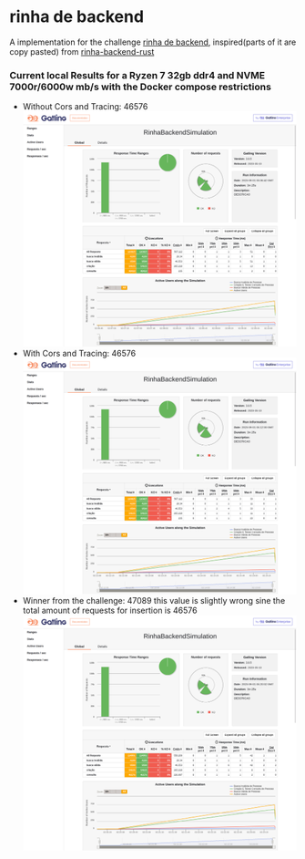 # rinha de backend

A implementation for the challenge [rinha de backend](https://github.com/zanfranceschi/rinha-de-backend-2023-q3), inspired(parts of it are copy pasted) from [rinha-backend-rust](https://github.com/viniciusfonseca/rinha-backend-rust)

### Current local Results for a Ryzen 7 32gb ddr4 and NVME 7000r/6000w mb/s with the Docker compose restrictions
 - Without Cors and Tracing: 46576
 ![local results for the implementation with cors and tracing disabled](./without_tracing.html.png)
 - With Cors and Tracing: 46576
 ![local results for the implementation with cors and tracing enabled](./with_tracing.html.png)
 - Winner from the challenge: 47089 this value is slightly wrong sine the total amount of requests for insertion is 46576
 ![local results for the implementation from viniciusfonseca the winner from the challenge](./challenge_winner.png)